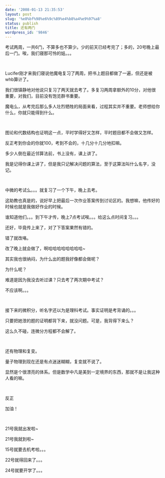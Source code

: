 ```yaml
---
date: '2008-01-13 21:35:53'
layout: post
slug: '%e8%bf%98%e6%9c%89%e4%b8%a4%e9%97%a8'
status: publish
title: 还有两门
wordpress_id: '9846'
---
```


考试两周，一共6门，不算多也不算少。少的前天已经考完了；多的，20号晚上最后一门。唉，我们寝那可怜的娃。。。


 


Lucifer刚才来我们寝说他魔电复习了两周，把书上题目都做了一遍，但还是被whb算计了。


我们很镇静地对他说只复习了两天就去考了。多复习两周拿额外的10分，对他很重要，对我们，目前没有饱览群书重要。


魔电么，从考完后那么多人壮烈牺牲的局面来看，过程其实并不重要。老师想给你什么，你就只能得到什么。


 


图论和代数结构也证明这一点，平时学得好又怎样，平时题目都不会做又怎样。


反正考到你会的你就100，考到不会的，十几分十几分地扣嘛。


多少人倒在最近邻算法前，书上没有，课上讲了。


我是记得你课上讲了，但是我只记解决问题的算法，至于这算法叫什么名字，没记。


 


中微的考试么。。。就复习了一个下午，晚上去考。


这助教也真是的，说好早上把最后一次作业答案传到讨论区的。我想嘛，他传好的时候也就是我做好作业的时候。


谁知道他们。。。到下午才传，晚上7点考试唉。。。给这么点时间复习。。。


还好，毕竟传上来了，对了下答案果然有错的。


错了就改咯。


改了晚上就会做了，啊哈哈哈哈哈哈哈哈~


其实我也很纳闷，为什么出的题我好像都会做呢？


为什么呢？


难道是因为我没去听过课？只去考了两次期中考试？


不应该啊。。。


 


接下来的微积分，听名字还以为是理科考试。事实证明是考背诵的。。。


只要把她泄的题的证明都背下来，就没问题。可是，我背得下来么？


这么久不碰，连微分方程都不会解了。


 


还有物理和复变。


量子物理到现在还是有点迷迷糊糊，复变就不说了。


显然是个很漂亮的体系。但是数学中凡是美到一定境界的东西，那就不是让我这种人看的嘛。


 


反正


加油！


 


21号我就出发啦~


21号我就到啦~


15号就要去机考啦。。。


22号就得回来了。。。


24号就要开学了。。。
